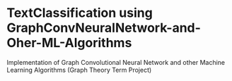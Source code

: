 # TextClassification using GraphConvNeuralNetwork-and-Oher-ML-Algorithms
Implementation of Graph Convolutional Neural Network and other Machine Learning Algorithms (Graph Theory Term Project)
